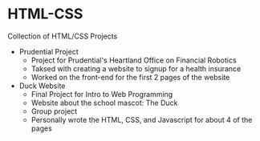 # HTML-CSS
Collection of HTML/CSS Projects
* Prudential Project
  * Project for Prudential's Heartland Office on Financial Robotics
  * Taksed with creating a website to signup for a health insurance 
  * Worked on the front-end for the first 2 pages of the website
* Duck Website
  * Final Project for Intro to Web Programming
  * Website about the school mascot: The Duck
  * Group project
  * Personally wrote the HTML, CSS, and Javascript for about 4 of the pages
